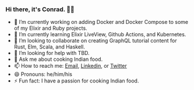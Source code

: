 ### Hi there, it's Conrad. 👋🏾

- 🔭 I’m currently working on adding Docker and Docker Compose to some of my Elixir and Ruby projects.
- 🌱 I’m currently learning Elixir LiveView, Github Actions, and Kubernetes.
- 👯 I’m looking to collaborate on creating GraphQL tutorial content for Rust, Elm, Scala, and Haskell.
- 🤔 I’m looking for help with TBD.
- 💬 Ask me about cooking Indian food. 
- 📫 How to reach me: [Email](mailto:conradwt@gmail.com), [Linkedin](https://www.linkedin.com/in/conradwt), or [Twitter](https://www.twitter.com/conradwt)
- 😄 Pronouns: he/him/his
- ⚡ Fun fact: I have a passion for cooking Indian food.
